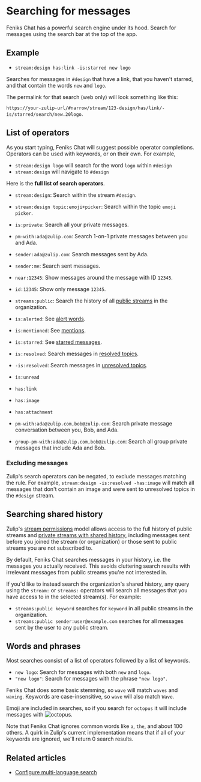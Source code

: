 # Searching for messages

Feniks Chat has a powerful search engine under its hood. Search for messages using
the search bar at the top of the app.

## Example

* `stream:design has:link -is:starred new logo`

Searches for messages in `#design` that have a link, that you haven't
starred, and that contain the words `new` and `logo`.

The permalink for that search (web only) will look something like
this:

`https://your-zulip-url/#narrow/stream/123-design/has/link/-is/starred/search/new.20logo`.

## List of operators

As you start typing, Feniks Chat will suggest possible operator completions.
Operators can be used with keywords, or on their own. For example,

* `stream:design logo` will search for the word `logo` within `#design`
* `stream:design` will navigate to `#design`

Here is the **full list of search operators**.

* `stream:design`: Search within the stream `#design`.
* `stream:design topic:emoji+picker`: Search within the topic `emoji picker`.
* `is:private`: Search all your private messages.
* `pm-with:ada@zulip.com`: Search 1-on-1 private messages between you and Ada.
* `sender:ada@zulip.com`: Search messages sent by Ada.
* `sender:me`: Search sent messages.
* `near:12345`: Show messages around the message with ID `12345`.
* `id:12345`: Show only message `12345`.
* `streams:public`: Search the history of all [public
  streams](/help/change-the-privacy-of-a-stream) in the organization.

* `is:alerted`: See [alert words](/help/pm-mention-alert-notifications#alert-words).
* `is:mentioned`: See [mentions](/help/mention-a-user-or-group).
* `is:starred`: See [starred messages](/help/star-a-message).
* `is:resolved`: Search messages in [resolved topics](/help/resolve-a-topic).
* `-is:resolved`: Search messages in [unresolved topics](/help/resolve-a-topic).
* `is:unread`
* `has:link`
* `has:image`
* `has:attachment`
* `pm-with:ada@zulip.com,bob@zulip.com`: Search private message conversation
  between you, Bob, and Ada.
* `group-pm-with:ada@zulip.com,bob@zulip.com`: Search all group
  private messages that include Ada and Bob.

### Excluding messages

Zulip's search operators can be negated, to exclude messages matching
the rule.  For example, `stream:design -is:resolved -has:image` will
match all messages that don't contain an image and were sent to
unresolved topics in the `#design` stream.

## Searching shared history

Zulip's [stream permissions](/help/stream-permissions) model allows
access to the full history of public streams and [private streams with
shared history](/help/stream-permissions), including messages sent
before you joined the stream (or organization) or those sent to public
streams you are not subscribed to.

By default, Feniks Chat searches messages in your history, i.e. the
messages you actually received.  This avoids cluttering search results
with irrelevant messages from public streams you're not interested in.

If you'd like to instead search the organization's shared history, any
query using the `stream:` or `streams:` operators will search all
messages that you have access to in the selected stream(s).  For
example:

* `streams:public keyword` searches for `keyword` in all public
  streams in the organization.
* `streams:public sender:user@example.com` searches for all messages
  sent by the user to any public stream.

## Words and phrases

Most searches consist of a list of operators followed by a list of keywords.

* `new logo`: Search for messages with both `new` and `logo`.
* `"new logo"`: Search for messages with the phrase `"new logo"`.

Feniks Chat does some basic stemming, so `wave` will match `waves` and
`waving`. Keywords are case-insensitive, so `wave` will also match `Wave`.

Emoji are included in searches, so if you search for `octopus` it will
include messages with
<img src="/static/generated/emoji/images-google-64/1f419.png" alt="octopus"
class="emoji-small"/>.


Note that Feniks Chat ignores common words like `a`, `the`, and about 100
others. A quirk in Zulip's current implementation means that if all of your
keywords are ignored, we'll return 0 search results.

## Related articles

* [Configure multi-language search](/help/configure-multi-language-search)
